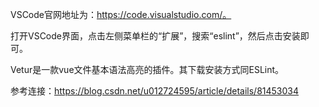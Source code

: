 VSCode官网地址为：https://code.visualstudio.com/。

打开VSCode界面，点击左侧菜单栏的“扩展”，搜索“eslint”，然后点击安装即可。

Vetur是一款vue文件基本语法高亮的插件。其下载安装方式同ESLint。




参考连接：https://blog.csdn.net/u012724595/article/details/81453034
